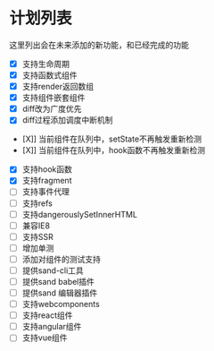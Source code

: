 # 计划列表
这里列出会在未来添加的新功能，和已经完成的功能

- [X] 支持生命周期
- [X] 支持函数式组件
- [X] 支持render返回数组
- [X] 支持组件嵌套组件
- [X] diff改为广度优先
- [X] diff过程添加调度中断机制
- [X]] 当前组件在队列中，setState不再触发重新检测
- [X]] 当前组件在队列中，hook函数不再触发重新检测
- [X] 支持hook函数
- [X] 支持fragment
- [ ] 支持事件代理
- [ ] 支持refs
- [ ] 支持dangerouslySetInnerHTML
- [ ] 兼容IE8
- [ ] 支持SSR
- [ ] 增加单测
- [ ] 添加对组件的测试支持
- [ ] 提供sand-cli工具
- [ ] 提供sand babel插件
- [ ] 提供sand 编辑器插件
- [ ] 支持webcomponents
- [ ] 支持react组件
- [ ] 支持angular组件
- [ ] 支持vue组件